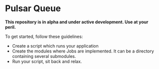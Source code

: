 # Pulsar Queue

**This repository is in alpha and under active development. Use at your peril.**

To get started, follow these guidelines:

* Create a script which runs your application
* Create the modules where Jobs are implemented. It
  can be a directory containing several submodules.
* Run your script, sit back and relax.


